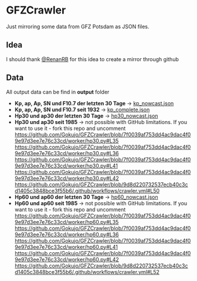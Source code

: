 ﻿# GFZCrawler

Just mirroring some data from GFZ Potsdam as JSON files.

## Idea

I should thank [@RenanRB](https://github.com/RenanRB/KPIndex) for this idea to create a mirror through github

## Data

All output data can be find in **output** folder

- **Kp, ap, Ap, SN und F10.7 der letzten 30 Tage** -> [kp_nowcast.json](https://github.com/Gokujo/GFZCrawler/raw/main/output/kp_nowcast.json)
- **Kp, ap, Ap, SN und F10.7 seit 1932** -> [kp_complete.json](https://github.com/Gokujo/GFZCrawler/raw/main/output/kp_complete.json)
- **Hp30 und ap30 der letzten 30 Tage** -> [hp30_nowcast.json](https://github.com/Gokujo/GFZCrawler/raw/main/output/hp30_nowcast.json)
- **Hp30 und ap30 seit 1985** -> not possible with GitHub limitations. If you want to use it - fork this repo and uncomment https://github.com/Gokujo/GFZCrawler/blob/7f0039af753dd4ac9dac4f09e97d3ee7e76c33cd/worker/hp30.py#L35 https://github.com/Gokujo/GFZCrawler/blob/7f0039af753dd4ac9dac4f09e97d3ee7e76c33cd/worker/hp30.py#L36 https://github.com/Gokujo/GFZCrawler/blob/7f0039af753dd4ac9dac4f09e97d3ee7e76c33cd/worker/hp30.py#L41 https://github.com/Gokujo/GFZCrawler/blob/7f0039af753dd4ac9dac4f09e97d3ee7e76c33cd/worker/hp30.py#L42 https://github.com/Gokujo/GFZCrawler/blob/9d8d220732537ecb40c3cd1405c3848bce3f55b6/.github/workflows/crawler.yml#L50
- **Hp60 und ap60 der letzten 30 Tage** -> [hp60_nowcast.json](https://github.com/Gokujo/GFZCrawler/raw/main/output/hp60_nowcast.json)
- **Hp60 und ap60 seit 1985** -> not possible with GitHub limitations. If you want to use it - fork this repo and uncomment https://github.com/Gokujo/GFZCrawler/blob/7f0039af753dd4ac9dac4f09e97d3ee7e76c33cd/worker/hp60.py#L35 https://github.com/Gokujo/GFZCrawler/blob/7f0039af753dd4ac9dac4f09e97d3ee7e76c33cd/worker/hp60.py#L36 https://github.com/Gokujo/GFZCrawler/blob/7f0039af753dd4ac9dac4f09e97d3ee7e76c33cd/worker/hp60.py#L41 https://github.com/Gokujo/GFZCrawler/blob/7f0039af753dd4ac9dac4f09e97d3ee7e76c33cd/worker/hp60.py#L42 https://github.com/Gokujo/GFZCrawler/blob/9d8d220732537ecb40c3cd1405c3848bce3f55b6/.github/workflows/crawler.yml#L52

